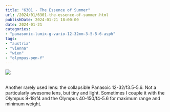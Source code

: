 ```yaml
---
title: "6301 - The Essence of Summer"
url: /2024/01/6301-the-essence-of-summer.html
publishDate: 2024-01-21 18:00:00
date: 2024-01-21
categories:
- "panasonic-lumix-g-vario-12-32mm-3-5-5-6-asph"
tags:
- "austria"
- "vienna"
- "wien"
- "olympus-pen-f"
---
```

<div class="container">
<div class="center"><a target="_blank" href="https://d25zfm9zpd7gm5.cloudfront.net/1200x1200/2020/20200727_193341_lr.jpg"><img class="webfeedsFeaturedVisual" src="https://d25zfm9zpd7gm5.cloudfront.net/0600x0600/2020/20200727_193341_lr.jpg" /></a></div>
</div>
<br />

Another rarely used lens: the collapsible Panasoic
12-32/f3.5-5.6. Not a particularly awesome lens, but tiny
and light. Sometimes I couple it with the Olympus 9-18/f4
and the Olympus 40-150/f4-5.6 for maximum range and minimum
weight.
